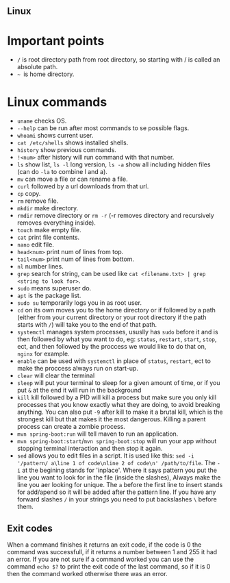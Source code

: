 ## Linux

# Important points
- `/` is root directory path from root directory, so starting with / is called an absolute path.
- `~ `is home directory.

# Linux commands
- `uname` checks OS.
- `--help` can be run after most commands to se possible flags.
- `whoami` shows current user.
- `cat /etc/shells` shows installed shells.
- `history` show previous commands.
- `!<num>` after history will run command with that number.
- `ls` show list, `ls -l` long version, `ls -a` show all including hidden files (can do `-la` to combine l and a).
- `mv` can move a file or can rename a file.
- `curl` followed by a url downloads from that url.
- `cp` copy.
- `rm` remove file.
- `mkdir` make directory.
- `rmdir` remove directory or `rm -r` (-r removes directory and recursively removes everything inside).
- `touch` make empty file.
- `cat` print file contents.
- `nano` edit file.
- `head<num>` print num of lines from top.
- `tail<num>` print num of lines from bottom.
- `nl` number lines.
- `grep` search for string, can be used like `cat <filename.txt> | grep <string to look for>`.
- `sudo` means superuser do.
- `apt` is the package list.
- `sudo su` temporarily logs you in as root user.
- `cd` on its own moves you to the home directory or if followed by a path (either from your current directory or your root directory if the path starts with `/`) will take you to the end of that path.
- `systemctl` manages system processes, ususlly has `sudo` before it and is then followed by what you want to do, eg: `status`, `restart`, `start`, `stop`, ect, and then followed by the proccess we would like to do that on, `nginx` for example.
- `enable` can be used with `systemctl` in place of `status`, `restart`, ect to make the proccess always run on start-up.
- `clear` will clear the terminal
- `sleep` will put your terminal to sleep for a given amount of time, or if you put `&` at the end it will run in the background
- `kill` kill followed by a PID will kill a process but make sure you only kill processes that you know exactly what they are doing, to avoid breaking anything. You can also put `-9` after kill to make it a brutal kill, which is the strongest kill but that makes it the most dangerous. Killing a parent process can create a zombie process.
- `mvn spring-boot:run` will tell maven to run an application.
- `mvn spring-boot:start`/`mvn spring-boot:stop` will run your app without stopping terminal interaction and then stop it again.
- `sed` allows you to edit files in a script. It is used like this: `sed -i '/pattern/ a\line 1 of code\nline 2 of code\n' /path/to/file`. The `-i` at the begining stands for 'inplace'. Where it says pattern you put the line you want to look for in the file (inside the slashes), Always make the line you aer looking for unique. The `a` before the first line to insert stands for add/apend so it will be added after the pattern line. If you have any forward slashes `/` in your strings you need to put backslashes `\` before them.

## Exit codes
When a command finishes it returns an exit code, if the code is 0 the command was successfull, if it returns a number between 1 and 255 it had an error. 
If you are not sure if a command worked you can use the command `echo $?` to print the exit code of the last command, so if it is 0 then the command worked otherwise there was an error.